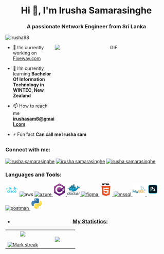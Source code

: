 <h1 align="center">Hi 👋, I'm Irusha Samarasinghe</h1>
<h3 align="center">A passionate Network Engineer from Sri Lanka</h3>

<p align="left"> <img src="https://komarev.com/ghpvc/?username=irusha98&label=Profile%20views&color=0e75b6&style=flat" alt="irusha98" /> </p>

<p target="_blank" align="center">
  <img align="right" top="500" height="250" width="350" alt="GIF" src="https://github.com/Irusha98/Gif-/blob/main/Cyber%20security%20gif.gif">
</a>

- 🔭 I’m currently working on [Fixeway.com](https://www.fixeway.com)

- 🌱 I’m currently learning **Bachelor Of Information Technology in WINTEC, New Zealand**

- 📫 How to reach me **irushasam6@gmail.com**

- ⚡ Fun fact **Can call me Irusha sam**





<h3 align="left">Connect with me:</h3>
<p align="left">
<a href="https://linkedin.com/in/irusha samarasinghe" target="blank"><img align="center" src="https://raw.githubusercontent.com/rahuldkjain/github-profile-readme-generator/master/src/images/icons/Social/linked-in-alt.svg" alt="irusha samarasinghe" height="30" width="40" /></a>
<a href="https://fb.com/irusha samarasinghe" target="blank"><img align="center" src="https://raw.githubusercontent.com/rahuldkjain/github-profile-readme-generator/master/src/images/icons/Social/facebook.svg" alt="irusha samarasinghe" height="30" width="40" /></a>
<a href="https://instagram.com/irusha samarasinghe" target="blank"><img align="center" src="https://raw.githubusercontent.com/rahuldkjain/github-profile-readme-generator/master/src/images/icons/Social/instagram.svg" alt="irusha samarasinghe" height="30" width="40" /></a>
</p>



<h3 align="left">Languages and Tools:</h3>
<p align="left"> <img src="https://github.com/Irusha98/cisco-SVG/blob/main/cisco%20logo%20white.png" alt="cisco" width="40" height="40"/> <ahref="https://aws.amazon.com" target="_blank" rel="noreferrer"> <img src="https://github.com/Scar1109/skill-icons/blob/main/icons/AWS-Light.svg" alt="aws" width="40" height="40"/> </a> <a href="https://azure.microsoft.com/en-in/" target="_blank" rel="noreferrer"> <img src="https://github.com/Scar1109/skill-icons/blob/main/icons/Azure-Light.svg" alt="azure" width="40" height="40"/> </a> <a href="https://www.w3schools.com/cs/" target="_blank" rel="noreferrer"> <img src="https://raw.githubusercontent.com/devicons/devicon/master/icons/csharp/csharp-original.svg" alt="csharp" width="40" height="40"/> </a> <a href="https://www.docker.com/" target="_blank" rel="noreferrer"> <img src="https://raw.githubusercontent.com/devicons/devicon/master/icons/docker/docker-original-wordmark.svg" alt="docker" width="40" height="40"/> </a> <a href="https://www.figma.com/" target="_blank" rel="noreferrer"> <img src="https://www.vectorlogo.zone/logos/figma/figma-icon.svg" alt="figma" width="40" height="40"/> </a> <a href="https://www.w3.org/html/" target="_blank" rel="noreferrer"> <img src="https://raw.githubusercontent.com/devicons/devicon/master/icons/html5/html5-original-wordmark.svg" alt="html5" width="40" height="40"/> </a> <a href="https://www.microsoft.com/en-us/sql-server" target="_blank" rel="noreferrer"> <img src="https://www.svgrepo.com/show/303229/microsoft-sql-server-logo.svg" alt="mssql" width="40" height="40"/> </a> <a href="https://www.mysql.com/" target="_blank" rel="noreferrer"> <img src="https://raw.githubusercontent.com/devicons/devicon/master/icons/mysql/mysql-original-wordmark.svg" alt="mysql" width="40" height="40" <a href="https://www.photoshop.com/en" target="_blank" rel="noreferrer"> <img src="https://github.com/Irusha98/cisco-SVG/blob/main/Photo%20shop%20Logo.png" alt="photoshop" width="40" height="40"/> </a> <a href="https://postman.com" target="_blank" rel="noreferrer"> <img src="https://www.vectorlogo.zone/logos/getpostman/getpostman-icon.svg" alt="postman" width="40" height="40"/> </a> <a href="https://www.python.org" target="_blank" rel="noreferrer"> <img src="https://raw.githubusercontent.com/devicons/devicon/master/icons/python/python-original.svg" alt="python" width="40" height="40"/> 


- <h3 align="center">My Statistics:</h3>
<p align="center">
<table align="center">
<tr border="none">
<td width="50%" align="center">
  
  <img  align="center"  src="https://github-readme-stats.vercel.app/api?username=irusha98&theme=dark&show_icons=true&count_private=true" />
  <br></br>
  <img  title="🔥 Get streak stats for your profile at git.io/streak-stats" alt="Mark streak" src="https://github-readme-streak-stats.herokuapp.com/?user=irusha98&theme=dark&hide_border=false" /> 
</td>
<td width="50%" align="center">

  <img  align="center"  src="https://github-readme-stats.anuraghazra1.vercel.app/api/top-langs/?username=Scar1109&theme=dark&hide_border=false&no-bg=true&no-frame=true&langs_count=10"/>
  
  </td>
</tr>
</table>
